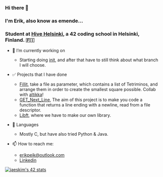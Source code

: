 ### Hi there 👋

### I'm Erik, also know as emende...
### Student at [Hive Helsinki](https://www.hive.fi/), a 42 coding school in Helsinki, Finland. 🇫🇮

- 🔭 I’m currently working on
    - Starting doing [init](https://github.com/erikpeik/init), and after that have to still think about what branch I will choose.

- ✅ Projects that I have done
    - [Fillit](https://github.com/erikpeik/fillit), take a file as parameter, which contains a list of Tetriminos, and arrange them in order to create the smallest square possible. Collab with [altikka](https://github.com/reviisori)!
     - [GET_Next_Line](https://github.com/erikpeik/GET_Next_Line), The aim of this project is to make you code a function that returns a line ending with a newline, read from a file descriptor.
     - [Libft](https://github.com/erikpeik/libft), where we have to make our own library.

- 🌱 Languages
    - Mostly C, but have also tried Python & Java.

- 📫 How to reach me:
    - erikpeik@outlook.com
    - [Linkedin](https://www.linkedin.com/in/erikpeik/)

[![jaeskim's 42 stats](https://badge42.herokuapp.com/api/stats/emende?cursus=42)](https://github.com/JaeSeoKim/badge42)
